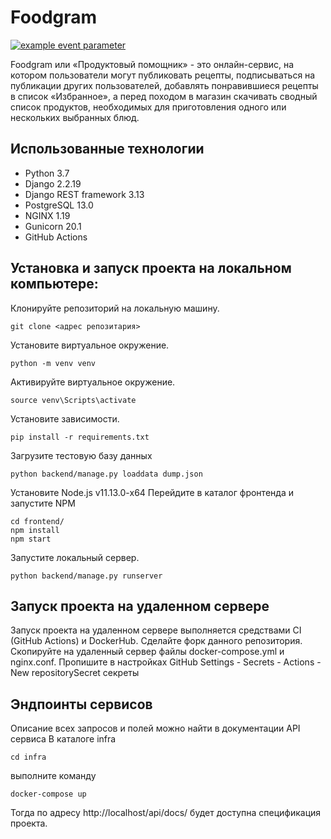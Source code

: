 # Foodgram
[![example event parameter](https://github.com/toycru/foodgram-project-react/actions/workflows/foodgram_workflow.yml/badge.svg)](https://github.com/toycru/foodgram-project-react/actions/workflows/foodgram_workflow.yml)

Foodgram или «Продуктовый помощник» - это онлайн-сервис, на котором пользователи могут публиковать рецепты, подписываться на публикации других пользователей, добавлять понравившиеся рецепты в список «Избранное», а перед походом в магазин скачивать сводный список продуктов, необходимых для приготовления одного или нескольких выбранных блюд.

## Использованные технологии
- Python 3.7
- Django 2.2.19
- Django REST framework 3.13
- PostgreSQL 13.0
- NGINX 1.19
- Gunicorn 20.1
- GitHub Actions


## Установка и запуск проекта на локальном компьютере:
Клонируйте репозиторий на локальную машину.
```
git clone <адрес репозитария>
```
Установите виртуальное окружение.
```
python -m venv venv
```
Активируйте виртуальное окружение.
```
source venv\Scripts\activate
```
Установите зависимости.
```
pip install -r requirements.txt
```
Загрузите тестовую базу данных
```
python backend/manage.py loaddata dump.json
```
Установите Node.js v11.13.0-x64
Перейдите в каталог фронтенда и запустите NPM
```
cd frontend/
npm install
npm start
```
Запустите локальный сервер.
```
python backend/manage.py runserver
```

## Запуск проекта на удаленном сервере
Запуск проекта на удаленном сервере выполняется средствами CI (GitHub Actions) и DockerHub.
Сделайте форк данного репозитория.
Скопируйте на удаленный сервер файлы docker-compose.yml и nginx.conf.
Пропишите в настройках GitHub Settings - Secrets - Actions - New repositorySecret секреты

## Эндпоинты сервисов
Описание всех запросов и полей можно найти в документации API сервиса
В каталоге infra
```
cd infra
```
выполните команду 
```
docker-compose up
```
Тогда по адресу http://localhost/api/docs/ будет доступна спецификация проекта.